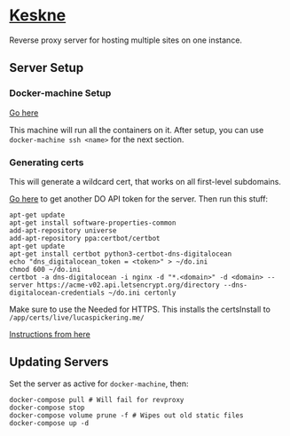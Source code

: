 # [Keskne](https://translate.google.com/#view=home&op=translate&sl=et&tl=en&text=keskne)

Reverse proxy server for hosting multiple sites on one instance.

## Server Setup

### Docker-machine Setup

[Go here](https://www.digitalocean.com/community/tutorials/how-to-provision-and-manage-remote-docker-hosts-with-docker-machine-on-ubuntu-16-04#step-3-%E2%80%94-provisioning-a-dockerized-host-using-docker-machine)

This machine will run all the containers on it. After setup, you can use `docker-machine ssh <name>` for the next section.

### Generating certs

This will generate a wildcard cert, that works on all first-level subdomains.

[Go here](https://cloud.digitalocean.com/settings/api/tokens) to get another DO API token for the server. Then run this stuff:

```
apt-get update
apt-get install software-properties-common
add-apt-repository universe
add-apt-repository ppa:certbot/certbot
apt-get update
apt-get install certbot python3-certbot-dns-digitalocean
echo "dns_digitalocean_token = <token>" > ~/do.ini
chmod 600 ~/do.ini
certbot -a dns-digitalocean -i nginx -d "*.<domain>" -d <domain> --server https://acme-v02.api.letsencrypt.org/directory --dns-digitalocean-credentials ~/do.ini certonly
```

Make sure to use the
Needed for HTTPS. This installs the certsInstall to `/app/certs/live/lucaspickering.me/`

[Instructions from here](https://certbot.eff.org/lets-encrypt/ubuntubionic-nginx)

## Updating Servers

Set the server as active for `docker-machine`, then:

```
docker-compose pull # Will fail for revproxy
docker-compose stop
docker-compose volume prune -f # Wipes out old static files
docker-compose up -d
```
